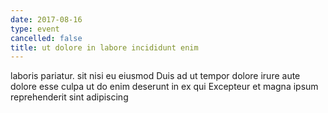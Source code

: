 ```yaml
---
date: 2017-08-16
type: event
cancelled: false
title: ut dolore in labore incididunt enim
---
```

laboris pariatur. sit nisi eu eiusmod Duis ad ut tempor dolore irure aute dolore esse culpa ut do enim deserunt in ex qui Excepteur et magna ipsum reprehenderit sint adipiscing